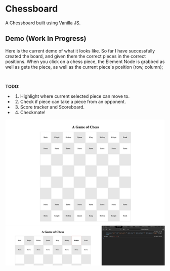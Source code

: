 # Chessboard

A Chessboard built using Vanilla JS.

## Demo (Work In Progress)

Here is the current demo of what it looks like. So far I have successfully created the board, and given them the correct pieces in the correct positions. When you click on a chess piece, the Element Node is grabbed as well as gets the piece, as well as the current piece's position (row, column);

<br>

**TODO:**
 - 1. Highlight where current selected piece can move to.
 - 2. Check if piece can take a piece from an opponent.
 - 3. Score tracker and Scoreboard.
 - 4. Checkmate!

![demo](https://github.com/ArelySkywalker/Chess-Board/blob/master/demo.png)
![demo2](https://github.com/ArelySkywalker/Chess-Board/blob/master/demo_2.png)